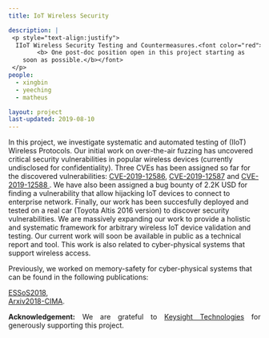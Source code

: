 ```yaml
---
title: IoT Wireless Security

description: |
 <p style="text-align:justify">
  IIoT Wireless Security Testing and Countermeasures.<font color="red"> 
		<b> One post-doc position open in this project starting as 
    soon as possible.</b></font>
 </p>
people:
  - xingbin
  - yeeching
  - matheus

layout: project
last-updated: 2019-08-10
---
```

<p style="text-align:justify">

In this project, we investigate systematic and automated testing 
of (IIoT) Wireless Protocols. Our initial work on over-the-air 
fuzzing has uncovered critical security vulnerabilities in popular 
wireless devices (currently undisclosed for confidentiality). Three 
CVEs has been assigned so far for the discovered vulnerabilities: 
<a href="http://cve.mitre.org/cgi-bin/cvename.cgi?name=CVE-2019-12586" target="_blank">CVE-2019-12586</a>, 
<a href="http://cve.mitre.org/cgi-bin/cvename.cgi?name=CVE-2019-12587" target="_blank">CVE-2019-12587</a> and 
<a href="http://cve.mitre.org/cgi-bin/cvename.cgi?name=CVE-2019-12588" target="_blank">CVE-2019-12588 </a>. 
We have also been assigned a bug bounty of 2.2K USD for finding 
a vulnerability that allow hijacking IoT devices to connect to 
enterprise network. Finally, our work has been succesfully deployed 
and tested on a real car (Toyota Altis 2016 version) to discover 
security vulnerabilities. We are massively expanding our work to 
provide a holistic and systematic framework for arbitrary wireless 
IoT device validation and testing. Our current work will soon be 
available in public as a technical report and tool. This work is 
also related to cyber-physical systems that support wireless access. 

Previously, we worked on memory-safety for cyber-physical systems 
that can be found in the following publications: 

<a href="https://doi.org/10.1007/978-3-319-94496-8_2">ESSoS2018</a>,  
<a href="https://arxiv.org/pdf/1809.07477">Arxiv2018-CIMA</a>. 

</p>

<p style="text-align:justify">
<b>Acknowledgement:</b> We are grateful to 
<a href="https://www.keysight.com/us/en/home.html">Keysight Technologies</a> 
for generously supporting this project. 
</p>
